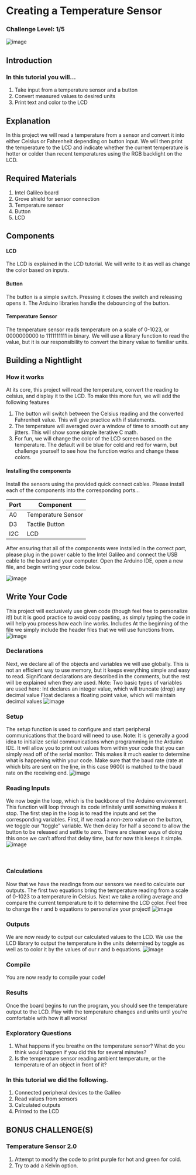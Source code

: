 # Creating a Temperature Sensor
### Challenge Level: 1/5
![image](https://user-images.githubusercontent.com/24983989/32183398-7190250e-bd56-11e7-8a59-46504574b320.png)

## Introduction

### In this tutorial you will...
  1. Take input from a temperature sensor and a button
  2. Convert measured values to desired units
  3. Print text and color to the LCD

  
## Explanation
In this project we will read a temperature from a sensor and convert it into either Celsius or Fahrenheit depending on button input. We will then print the temperature to the LCD and indicate whether the current temperature is hotter or colder than recent temperatures using the RGB backlight on the LCD. 
 
## Required Materials
1.	Intel Galileo board
2.	Grove shield for sensor connection
3.	Temperature sensor
4.	Button
5.	LCD

## Components

#### LCD
The LCD is explained in the LCD tutorial. We will write to it as well as change the color based on inputs. 
#### Button
The button is a simple switch. Pressing it closes the switch and releasing opens it. The Arduino libraries handle the debouncing of the button. 
#### Temperature Sensor
The temperature sensor reads temperature on a scale of 0-1023, or 0000000000 to 1111111111 in binary. We will use a library function to read the value, but it is our responsibility to convert the binary value to familiar units.

## Building a Nightlight

### How it works
At its core, this project will read the temperature, convert the reading to celsius, and display it to the LCD. To make this more fun, we will add the following features
1) The button will switch between the Celsius reading and the converted Fahrenheit value. This will give practice with if statements. 
2) The temperature will averaged over a window of time to smooth out any jitters. This will show some simple iterative C math.
3) For fun, we will change the color of the LCD screen based on the temperature. The default will be blue for cold and red for warm, but challenge yourself to see how the function works and change these colors.

#### Installing the components
Install the sensors using the provided quick connect cables. Please install each of the components into the corresponding ports...<br />

Port | Component
--- | ---
A0 | Temperature Sensor
D3 | Tactile Button
I2C | LCD

After ensuring that all of the components were installed in the correct port, please plug in the power cable to the Intel Galileo and connect the USB cable to the board and your computer. Open the Arduino IDE, open a new file, and begin writing your code below.

![image](https://user-images.githubusercontent.com/24983989/32183398-7190250e-bd56-11e7-8a59-46504574b320.png)

## Write Your Code
This project will exclusively use given code (though feel free to personalize it!) but it is good practice to avoid copy pasting, as simply typing the code in will help you process how each line works. 
Includes
At the beginning of the file we simply include the header files that we will use functions from. 
 ![image](https://user-images.githubusercontent.com/24983989/32183416-7d41ce20-bd56-11e7-8ecc-b9d0f952f411.png)
 
### Declarations
Next, we declare all of the objects and variables we will use globally. This is not an efficient way to use memory, but it keeps everything simple and easy to read. Significant declarations are described in the comments, but the rest will be explained when they are used. 
	Note: Two basic types of variables are used here:
		Int declares an integer value, which will truncate (drop) any decimal value
		Float declares a floating point value, which will maintain decimal values 
 ![image](https://user-images.githubusercontent.com/24983989/32183421-81a0e848-bd56-11e7-828a-bdb64c09a290.png)
 
### Setup
The setup function is used to configure and start peripheral communications that the board will need to use. 
Note: It is generally a good idea to initialize serial communications when programming in the Arduino IDE. It will allow you to print out values from within your code that you can simply read off of the serial monitor. This makes it much easier to determine what is happening within your code. Make sure that the baud rate (rate at which bits are sent on the line, in this case 9600) is matched to the baud rate on the receiving end. 
![image](https://user-images.githubusercontent.com/24983989/32183439-87892248-bd56-11e7-96c6-0c5866dbf2ba.png)
 
### Reading Inputs
We now begin the loop, which is the backbone of the Arduino environment. This function will loop through its code infinitely until something makes it stop. 
The first step in the loop is to read the inputs and set the corresponding variables. First, if we read a non-zero value on the button, we toggle our “toggle” variable. We then delay for half a second to allow the button to be released and settle to zero. There are cleaner ways of doing this once we can’t afford that delay time, but for now this keeps it simple. 
![image](https://user-images.githubusercontent.com/24983989/32183451-8da8b4e0-bd56-11e7-86a5-fe0f3bf4b20c.png)
 
 
### Calculations
Now that we have the readings from our sensors we need to calculate our outputs. The first two equations bring the temperature reading from a scale of 0-1023 to a temperature in Celsius. Next we take a rolling average and compare the current temperature to it to determine the LCD color. Feel free to change the r and b equations to personalize your project!
![image](https://user-images.githubusercontent.com/24983989/32183456-92039028-bd56-11e7-8247-f8a23bec922d.png)
 

### Outputs
We are now ready to output our calculated values to the LCD. We use the LCD library to output the temperature in the units determined by toggle as well as to color it by the values of our r and b equations. 
![image](https://user-images.githubusercontent.com/24983989/32183461-974f201a-bd56-11e7-8c2d-3fdbd54b4845.png)
 
### Compile
You are now ready to compile your code! 


### Results
Once the board begins to run the program, you should see the temperature output to the LCD. Play with the temperature changes and units until you're comfortable with how it all works!

### Exploratory Questions

1. What happens if you breathe on the temperature sensor? What do you think would happen if you did this for several minutes?
2. Is the temperature sensor reading ambient temperature, or the temperature of an object in front of it?

### In this tutorial we did the following.
 
1.	Connected peripheral devices to the Galileo
2.	Read values from sensors
3.	Calculated outputs
4.	Printed to the LCD
  
## BONUS CHALLENGE(S)

### Temperature Sensor 2.0
1) Attempt to modify the code to print purple for hot and green for cold.
2) Try to add a Kelvin option. 
